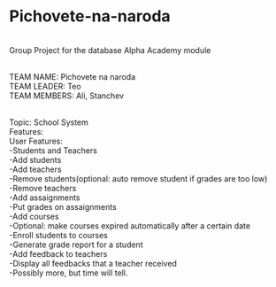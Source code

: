 # Pichovete-na-naroda
<br>
Group Project for the database Alpha Academy module<br><br>

TEAM NAME: Pichovete na naroda<br>
TEAM LEADER: Teo<br>
TEAM MEMBERS: Ali, Stanchev<br><br>

Topic: School System<br>
Features:<br>
User Features:<br>
-Students and Teachers<br>
-Add students<br>
-Add teachers<br>
-Remove students(optional: auto remove student if grades are too low)<br>
-Remove teachers<br>
-Add assaignments<br>
-Put grades on assaignments<br>
-Add courses<br>
-Optional: make courses expired automatically after a certain date<br>
-Enroll students to courses<br>
-Generate grade report for a student<br>
-Add feedback to teachers<br>
-Display all feedbacks that a teacher received<br>
-Possibly more, but time will tell.<br>
